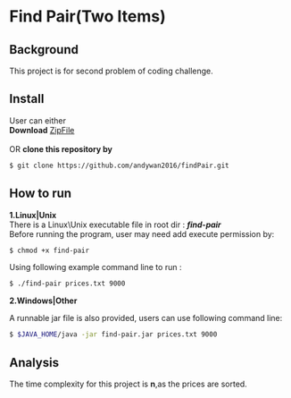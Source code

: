 # Find Pair(Two Items)

## Background
This project is for second problem of coding challenge. 

## Install
User can either<br>
<strong>Download</strong> [ZipFile](https://github.com/andywan2016/findPair/archive/master.zip) <br><br>
OR <strong> clone this repository by</strong>

```sh
$ git clone https://github.com/andywan2016/findPair.git
```

## How to run
**1.Linux|Unix**
<br>
There is a Linux\Unix executable file in root dir : <strong><em>find-pair</em></strong>
<br>
Before running the program, user may need add execute permission by:
<br>

```sh
$ chmod +x find-pair 
```
Using following example command line to run :

```sh
$ ./find-pair prices.txt 9000
```
**2.Windows|Other**

A runnable jar file is also provided, users can use following command line:<br>

```sh
$ $JAVA_HOME/java -jar find-pair.jar prices.txt 9000
```
## Analysis
The time complexity for this project is **n**,as the prices are sorted. 











